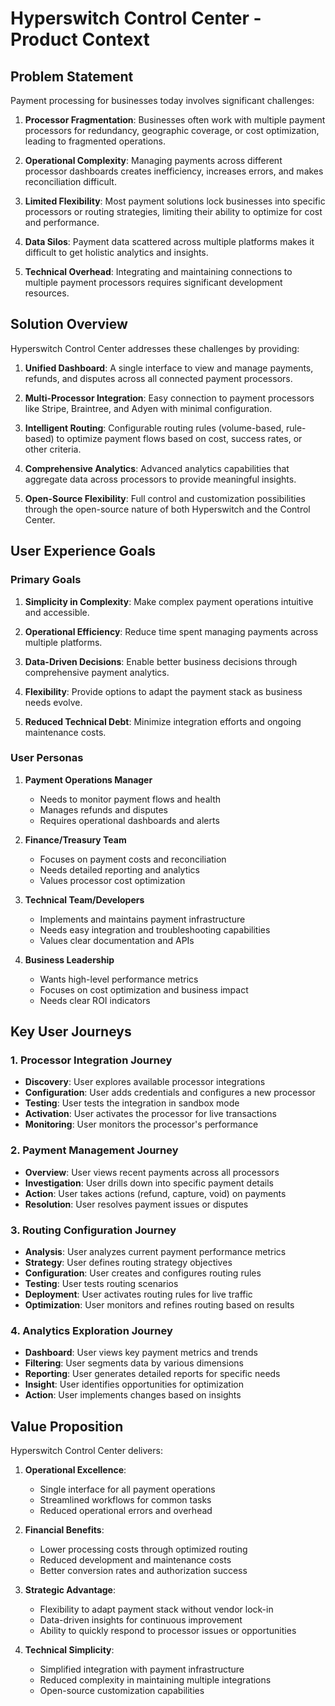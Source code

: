 # Hyperswitch Control Center - Product Context

## Problem Statement

Payment processing for businesses today involves significant challenges:

1. **Processor Fragmentation**: Businesses often work with multiple payment processors for redundancy, geographic coverage, or cost optimization, leading to fragmented operations.

2. **Operational Complexity**: Managing payments across different processor dashboards creates inefficiency, increases errors, and makes reconciliation difficult.

3. **Limited Flexibility**: Most payment solutions lock businesses into specific processors or routing strategies, limiting their ability to optimize for cost and performance.

4. **Data Silos**: Payment data scattered across multiple platforms makes it difficult to get holistic analytics and insights.

5. **Technical Overhead**: Integrating and maintaining connections to multiple payment processors requires significant development resources.

## Solution Overview

Hyperswitch Control Center addresses these challenges by providing:

1. **Unified Dashboard**: A single interface to view and manage payments, refunds, and disputes across all connected payment processors.

2. **Multi-Processor Integration**: Easy connection to payment processors like Stripe, Braintree, and Adyen with minimal configuration.

3. **Intelligent Routing**: Configurable routing rules (volume-based, rule-based) to optimize payment flows based on cost, success rates, or other criteria.

4. **Comprehensive Analytics**: Advanced analytics capabilities that aggregate data across processors to provide meaningful insights.

5. **Open-Source Flexibility**: Full control and customization possibilities through the open-source nature of both Hyperswitch and the Control Center.

## User Experience Goals

### Primary Goals

1. **Simplicity in Complexity**: Make complex payment operations intuitive and accessible.
2. **Operational Efficiency**: Reduce time spent managing payments across multiple platforms.

3. **Data-Driven Decisions**: Enable better business decisions through comprehensive payment analytics.

4. **Flexibility**: Provide options to adapt the payment stack as business needs evolve.

5. **Reduced Technical Debt**: Minimize integration efforts and ongoing maintenance costs.

### User Personas

1. **Payment Operations Manager**
   - Needs to monitor payment flows and health
   - Manages refunds and disputes
   - Requires operational dashboards and alerts
2. **Finance/Treasury Team**
   - Focuses on payment costs and reconciliation
   - Needs detailed reporting and analytics
   - Values processor cost optimization
3. **Technical Team/Developers**

   - Implements and maintains payment infrastructure
   - Needs easy integration and troubleshooting capabilities
   - Values clear documentation and APIs

4. **Business Leadership**
   - Wants high-level performance metrics
   - Focuses on cost optimization and business impact
   - Needs clear ROI indicators

## Key User Journeys

### 1. Processor Integration Journey

- **Discovery**: User explores available processor integrations
- **Configuration**: User adds credentials and configures a new processor
- **Testing**: User tests the integration in sandbox mode
- **Activation**: User activates the processor for live transactions
- **Monitoring**: User monitors the processor's performance

### 2. Payment Management Journey

- **Overview**: User views recent payments across all processors
- **Investigation**: User drills down into specific payment details
- **Action**: User takes actions (refund, capture, void) on payments
- **Resolution**: User resolves payment issues or disputes

### 3. Routing Configuration Journey

- **Analysis**: User analyzes current payment performance metrics
- **Strategy**: User defines routing strategy objectives
- **Configuration**: User creates and configures routing rules
- **Testing**: User tests routing scenarios
- **Deployment**: User activates routing rules for live traffic
- **Optimization**: User monitors and refines routing based on results

### 4. Analytics Exploration Journey

- **Dashboard**: User views key payment metrics and trends
- **Filtering**: User segments data by various dimensions
- **Reporting**: User generates detailed reports for specific needs
- **Insight**: User identifies opportunities for optimization
- **Action**: User implements changes based on insights

## Value Proposition

Hyperswitch Control Center delivers:

1. **Operational Excellence**:

   - Single interface for all payment operations
   - Streamlined workflows for common tasks
   - Reduced operational errors and overhead

2. **Financial Benefits**:

   - Lower processing costs through optimized routing
   - Reduced development and maintenance costs
   - Better conversion rates and authorization success

3. **Strategic Advantage**:

   - Flexibility to adapt payment stack without vendor lock-in
   - Data-driven insights for continuous improvement
   - Ability to quickly respond to processor issues or opportunities

4. **Technical Simplicity**:
   - Simplified integration with payment infrastructure
   - Reduced complexity in maintaining multiple integrations
   - Open-source customization capabilities